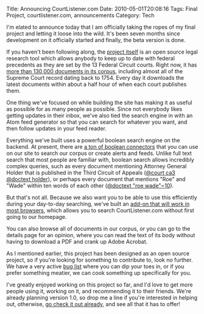 Title: Announcing CourtListener.com
Date: 2010-05-01T20:08:16
Tags: Final Project, courtlistener.com, announcements
Category: Tech


I'm elated to announce today that I am officially taking the ropes of my final project and letting it loose into the wild. It's been seven months since development on it officially started and finally, the beta version is done. 

If you haven't been following along, the <a href="http://courtlistener.com">project itself</a> is an open source legal research tool which allows anybody to keep up to date with federal precedents as they are set by the 13 Federal Circuit courts. Right now, it has <a href="http://courtlistener.com/coverage/">more than 130,000 documents in its corpus</a>, including almost all of the Supreme Court record dating back to 1754. Every day it downloads the latest documents within about a half hour of when each court publishes them.

One thing we've focused on while building the site has making it as useful as possible for as many people as possible. Since not everybody likes getting updates in their inbox, we've also tied the search engine in with an Atom feed generator so that you can search for whatever you want, and then follow updates in your feed reader.

Everything we've built uses a powerful boolean search engine on the backend. At present, there are <a href="http://courtlistener.com/search/advanced-techniques/">a ton of boolean connectors</a> that you can use on our site to search our corpus or create alerts and feeds. Unlike full text search that most people are familiar with, boolean search allows incredibly complex queries, such as every document mentioning Attorney General Holder that is published in the Third Circuit of Appeals (<a href="http://courtlistener.com/search/results/?q=%40court+ca3+%40doctext+holder&search=">@court ca3 @doctext holder</a>), or perhaps every document that mentions "Roe" and "Wade" within ten words of each other (<a href="http://courtlistener.com/search/results/?q=%40doctext+%22roe+wade%22~10&search=">@doctext "roe wade"~10</a>).

But that's not all. Because we also want you to be able to use this efficiently during your day-to-day searching, we've built an <a href="http://courtlistener.com/tools/">add-on that will work in most browsers</a>, which allows you to search CourtListener.com without first going to our homepage.

You can also browse all of documents in our corpus, or you can go to the details page for an opinion, where you can read the text of its body without having to download a PDF and crank up Adobe Acrobat.

As I mentioned earlier, this project has been designed as an open source project, so if you're looking for something to contribute to, look no further. We have a very active <a href="http://bitbucket.org/mlissner/legal-current-awareness/issues?status=new&status=open">bug list</a> where you can dip your toes in, or if you prefer something meatier, we can cook something up specifically for you.

I've greatly enjoyed working on this project so far, and I'd love to get more people using it, working on it, and recommending it to their friends. We're already planning version 1.0, so drop me a line if you're interested in helping out, otherwise, <a href="http://courtlistener.com">go check it out already</a>, and see all that it has to offer!
